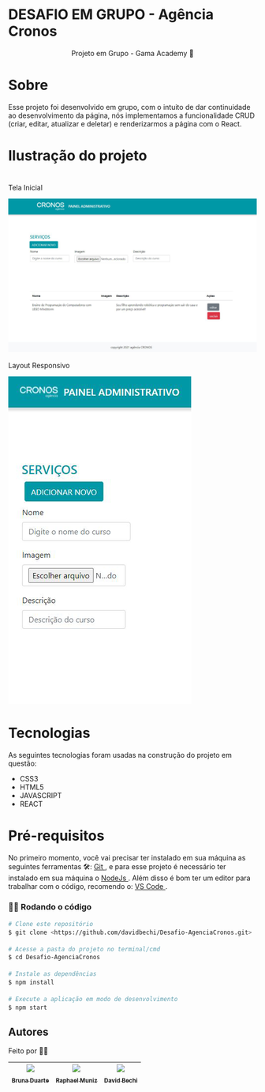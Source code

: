 # DESAFIO EM GRUPO - Agência Cronos 

<p align = "center"> Projeto em Grupo - Gama Academy 👊 </p>


# Sobre 

  <p> Esse projeto foi desenvolvido em grupo, com o intuito de dar continuidade ao desenvolvimento da página, nós implementamos a funcionalidade CRUD (criar, editar, atualizar e deletar) e renderizarmos a página com o React. </p>


# Ilustração do projeto 
   <h1 align = "center"> </h1>
   <p>Tela Inicial</p>
   <img src = "imagens/telainicial2.png" />

   <p>Layout Responsivo<p>
   <img src= "imagens/responsividade.png" />

 # Tecnologias

  As seguintes tecnologias foram usadas na construção do projeto em questão:

  - CSS3
  - HTML5
  - JAVASCRIPT
  - REACT


# Pré-requisitos 

No primeiro momento, você vai precisar ter instalado em sua máquina as seguintes ferramentas 🛠: 
<a href="https://git-scm.com"> Git </a>, e para esse projeto é necessário ter instalado em sua máquina o <a href="https://nodejs.org/en/"> NodeJs </a>.
 Além disso é bom ter um editor para trabalhar com o código, recomendo o: <a href="https://code.visualstudio.com/"> VS Code </a>.
 

### 👨‍💻 Rodando o código

 ```bash
 # Clone este repositório
 $ git clone <https://github.com/davidbechi/Desafio-AgenciaCronos.git>

 # Acesse a pasta do projeto no terminal/cmd
 $ cd Desafio-AgenciaCronos

 # Instale as dependências
 $ npm install 

 # Execute a aplicação em modo de desenvolvimento
 $ npm start
 ```


## Autores 

Feito por 👨‍💻 

| [<img src="https://avatars.githubusercontent.com/u/62619506?v=4" width=115><br><sub>Bruna Duarte</sub>](https://github.com/BrunaDuarte-3321) |  [<img src="https://avatars.githubusercontent.com/u/13066239?v=4" width=115><br><sub>Raphael Muniz</sub>](https://github.com/raphaelsmuniz) |  [<img src="https://avatars.githubusercontent.com/u/52297085?v=4" width=115><br><sub>David Bechi</sub>](https://github.com/davidbechi) |
| :---: | :---: | :---: |
